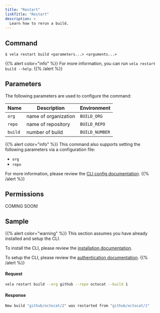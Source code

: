 ```yaml
---
title: "Restart"
linkTitle: "Restart"
description: >
  Learn how to rerun a build.
---
```


## Command

```
$ vela restart build <parameters...> <arguments...>
```

{{% alert color="info" %}}
For more information, you can run `vela restart build --help`.
{{% /alert %}}

## Parameters

The following parameters are used to configure the command:

| Name    | Description          | Environment    |
| ------- | -------------------- | -------------- |
| `org`   | name of organization | `BUILD_ORG`    |
| `repo`  | name of repository   | `BUILD_REPO`   |
| `build` | number of build      | `BUILD_NUMBER` |

{{% alert color="info" %}}
This command also supports setting the following parameters via a configuration file:

- `org`
- `repo`

For more information, please review the [CLI config documentation](/docs/cli/config/).
{{% /alert %}}

## Permissions

COMING SOON!

## Sample

{{% alert color="warning" %}}
This section assumes you have already installed and setup the CLI.

To install the CLI, please review the [installation documentation](/docs/cli/install/).

To setup the CLI, please review the [authentication documentation](/docs/cli/authentication).
{{% /alert %}}

#### Request

```sh
vela restart build --org github --repo octocat --build 1
```

#### Response

```sh
New build "github/octocat/2" was restarted from "github/octocat/1"
```
